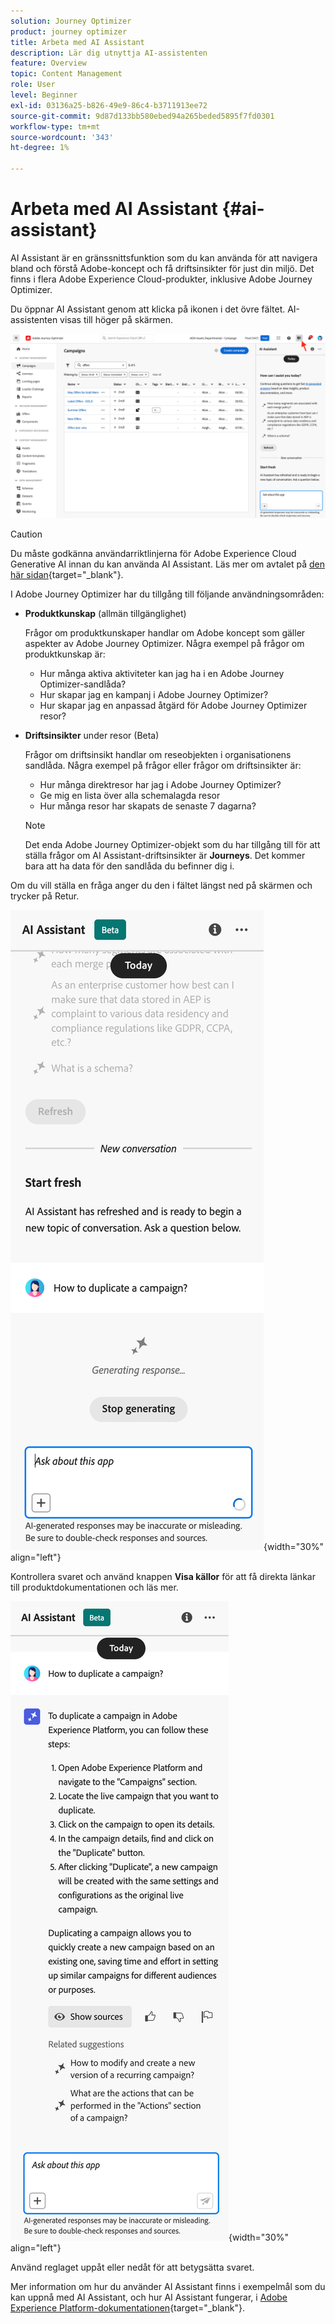 ```yaml
---
solution: Journey Optimizer
product: journey optimizer
title: Arbeta med AI Assistant
description: Lär dig utnyttja AI-assistenten
feature: Overview
topic: Content Management
role: User
level: Beginner
exl-id: 03136a25-b826-49e9-86c4-b3711913ee72
source-git-commit: 9d87d133bb580ebed94a265beded5895f7fd0301
workflow-type: tm+mt
source-wordcount: '343'
ht-degree: 1%

---
```


# Arbeta med AI Assistant {#ai-assistant}

AI Assistant är en gränssnittsfunktion som du kan använda för att navigera bland och förstå Adobe-koncept och få driftsinsikter för just din miljö. Det finns i flera Adobe Experience Cloud-produkter, inklusive Adobe Journey Optimizer.

Du öppnar AI Assistant genom att klicka på ikonen i det övre fältet. AI-assistenten visas till höger på skärmen.

![](assets/do-not-localize/ai-assistant-open.png)


>[!CAUTION]
>
>Du måste godkänna användarriktlinjerna för Adobe Experience Cloud Generative AI innan du kan använda AI Assistant. Läs mer om avtalet på [den här sidan](https://experienceleague.adobe.com/en/docs/experience-platform/ai-assistant/home){target="_blank"}.

I Adobe Journey Optimizer har du tillgång till följande användningsområden:

* **Produktkunskap** (allmän tillgänglighet)

  Frågor om produktkunskaper handlar om Adobe koncept som gäller aspekter av Adobe Journey Optimizer. Några exempel på frågor om produktkunskap är:

   * Hur många aktiva aktiviteter kan jag ha i en Adobe Journey Optimizer-sandlåda?
   * Hur skapar jag en kampanj i Adobe Journey Optimizer?
   * Hur skapar jag en anpassad åtgärd för Adobe Journey Optimizer resor?


* **Driftsinsikter** under resor (Beta)

  Frågor om driftsinsikt handlar om reseobjekten i organisationens sandlåda. Några exempel på frågor eller frågor om driftsinsikter är:

   * Hur många direktresor har jag i Adobe Journey Optimizer?
   * Ge mig en lista över alla schemalagda resor
   * Hur många resor har skapats de senaste 7 dagarna?

  >[!NOTE]
  >
  >Det enda Adobe Journey Optimizer-objekt som du har tillgång till för att ställa frågor om AI Assistant-driftsinsikter är **Journeys**. Det kommer bara att ha data för den sandlåda du befinner dig i.


Om du vill ställa en fråga anger du den i fältet längst ned på skärmen och trycker på Retur.

![](assets/do-not-localize/ai-assistant-ask.png){width="30%" align="left"}

Kontrollera svaret och använd knappen **Visa källor** för att få direkta länkar till produktdokumentationen och läs mer.

![](assets/do-not-localize/ai-assistant-answer.png){width="30%" align="left"}

Använd reglaget uppåt eller nedåt för att betygsätta svaret.

Mer information om hur du använder AI Assistant finns i exempelmål som du kan uppnå med AI Assistant, och hur AI Assistant fungerar, i [Adobe Experience Platform-dokumentationen](https://experienceleague.adobe.com/en/docs/experience-platform/ai-assistant/home){target="_blank"}.
